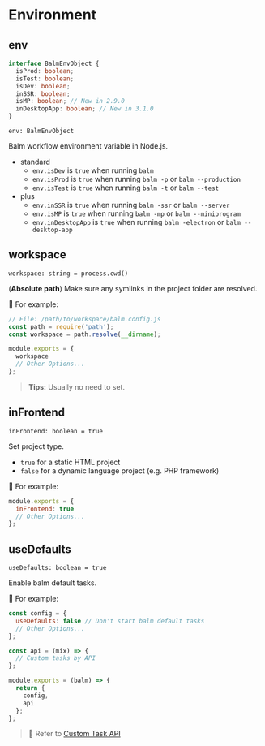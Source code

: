 # Environment

## env

```ts
interface BalmEnvObject {
  isProd: boolean;
  isTest: boolean;
  isDev: boolean;
  inSSR: boolean;
  isMP: boolean; // New in 2.9.0
  inDesktopApp: boolean; // New in 3.1.0
}
```

`env: BalmEnvObject`

Balm workflow environment variable in Node.js.

- standard
  - `env.isDev` is `true` when running `balm`
  - `env.isProd` is `true` when running `balm -p` or `balm --production`
  - `env.isTest` is `true` when running `balm -t` or `balm --test`
- plus
  - `env.inSSR` is `true` when running `balm -ssr` or `balm --server`
  - `env.isMP` is `true` when running `balm -mp` or `balm --miniprogram`
  - `env.inDesktopApp` is `true` when running `balm -electron` or `balm --desktop-app`

## workspace

`workspace: string = process.cwd()`

(**Absolute path**) Make sure any symlinks in the project folder are resolved.

:chestnut: For example:

```js
// File: /path/to/workspace/balm.config.js
const path = require('path');
const workspace = path.resolve(__dirname);

module.exports = {
  workspace
  // Other Options...
};
```

> **Tips:** Usually no need to set.

## inFrontend

`inFrontend: boolean = true`

Set project type.

- `true` for a static HTML project
- `false` for a dynamic language project (e.g. PHP framework)

:chestnut: For example:

```js
module.exports = {
  inFrontend: true
  // Other Options...
};
```

## useDefaults

`useDefaults: boolean = true`

Enable balm default tasks.

:chestnut: For example:

```js
const config = {
  useDefaults: false // Don't start balm default tasks
  // Other Options...
};

const api = (mix) => {
  // Custom tasks by API
};

module.exports = (balm) => {
  return {
    config,
    api
  };
};
```

> :page_with_curl: Refer to [Custom Task API](../api/)
